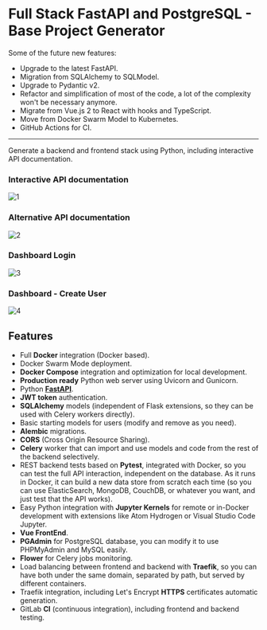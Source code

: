 # Full Stack FastAPI and PostgreSQL - Base Project Generator


Some of the future new features:

* Upgrade to the latest FastAPI.
* Migration from SQLAlchemy to SQLModel.
* Upgrade to Pydantic v2.
* Refactor and simplification of most of the code, a lot of the complexity won't be necessary anymore.
* Migrate from Vue.js 2 to React with hooks and TypeScript.
* Move from Docker Swarm Model to Kubernetes.
* GitHub Actions for CI.

---

Generate a backend and frontend stack using Python, including interactive API documentation.

### Interactive API documentation

![1](https://github.com/PranavPatil7/BasePrjGen/assets/30521517/954dccde-6d3d-4277-ae3e-9c8571837184)

### Alternative API documentation

![2](https://github.com/PranavPatil7/BasePrjGen/assets/30521517/b1e10cd4-6c62-4346-83bc-ea6d0e0d9a65)

### Dashboard Login

![3](https://github.com/PranavPatil7/BasePrjGen/assets/30521517/32a9100a-1062-403e-a2ee-86114e83fb0c)


### Dashboard - Create User

![4](https://github.com/PranavPatil7/BasePrjGen/assets/30521517/8ebcecca-2dcb-46de-8b57-8f7e13495521)


## Features

* Full **Docker** integration (Docker based).
* Docker Swarm Mode deployment.
* **Docker Compose** integration and optimization for local development.
* **Production ready** Python web server using Uvicorn and Gunicorn.
* Python <a href="https://github.com/tiangolo/fastapi" class="external-link" target="_blank">**FastAPI**</a>.
* **JWT token** authentication.
* **SQLAlchemy** models (independent of Flask extensions, so they can be used with Celery workers directly).
* Basic starting models for users (modify and remove as you need).
* **Alembic** migrations.
* **CORS** (Cross Origin Resource Sharing).
* **Celery** worker that can import and use models and code from the rest of the backend selectively.
* REST backend tests based on **Pytest**, integrated with Docker, so you can test the full API interaction, independent on the database. As it runs in Docker, it can build a new data store from scratch each time (so you can use ElasticSearch, MongoDB, CouchDB, or whatever you want, and just test that the API works).
* Easy Python integration with **Jupyter Kernels** for remote or in-Docker development with extensions like Atom Hydrogen or Visual Studio Code Jupyter.
* **Vue FrontEnd**.
* **PGAdmin** for PostgreSQL database, you can modify it to use PHPMyAdmin and MySQL easily.
* **Flower** for Celery jobs monitoring.
* Load balancing between frontend and backend with **Traefik**, so you can have both under the same domain, separated by path, but served by different containers.
* Traefik integration, including Let's Encrypt **HTTPS** certificates automatic generation.
* GitLab **CI** (continuous integration), including frontend and backend testing.


